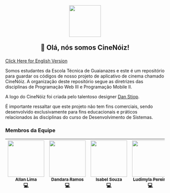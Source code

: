 <h2>
    <div align="center">
        <img src="https://imgur.com/9d7a0nk.png" width="100">
    </div>
    <p align="center">
        👋 Olá, nós somos CineNóiz!
    </p>
</h2>

[Click Here for English Version](https://github.com/cinenoiz/.github/blob/master/profile/README_EN.md)

Somos estudantes da Escola Técnica de Guaianazes e este é um repositório para guardar os códigos de nosso projeto de aplicativo de cinema chamado CineNóiz. A organização deste repositório segue as diretrizes das disciplinas de Programação Web III e Programação Mobile II.

A logo do CineNóiz foi criada pelo talentoso designer [Dan Stiop](https://www.instagram.com/danstiop/). 

É importante ressaltar que este projeto não tem fins comerciais, sendo desenvolvido exclusivamente para fins educacionais e práticos relacionados às disciplinas do curso de Desenvolvimento de Sistemas.


### Membros da Equipe

| [<div><img width=115 src="https://avatars.githubusercontent.com/u/65457284?v=4"><br><sub>Allan Lima</sub></div>][yotozangue] <div title="Código">💻</div> | [<div><img width=115 src="https://avatars.githubusercontent.com/u/112140354?v=4"><br><sub>Dandara Ramos</sub></div>][d1n4ara] <div title="Código">💻</div> | [<div><img width=115 src="https://avatars.githubusercontent.com/u/111600446?v=4"><br><sub>Isabel Souza</sub></div>][Isinha-s2] <div title="Código">💻</div> | [<div><img width=115 src="https://avatars.githubusercontent.com/u/112169214?v=4"><br><sub>Ludimyla Pereira</sub></div>][alymidul] <div title="Código">💻</div> |
| :---: | :---: | :---: | :---: |


<!-- [Membros] -->
[yotozangue]: https://github.com/yotozangue
[d1n4ara]: https://github.com/d1n4ara
[Isinha-s2]: https://github.com/Isinha-s2
[alymidul]: https://github.com/alymidul

